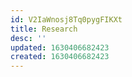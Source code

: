 ```yaml
---
id: V2IaWnosj8Tq0pygFIKXt
title: Research
desc: ''
updated: 1630406682423
created: 1630406682423
---
```


